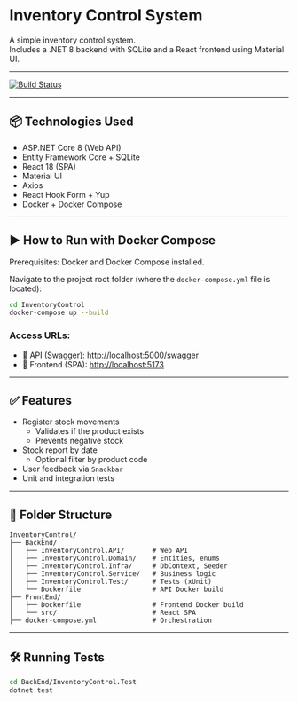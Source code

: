# Inventory Control System

A simple inventory control system.  
Includes a .NET 8 backend with SQLite and a React frontend using Material UI.

---

[![Build Status](https://github.com/rafaelvictal/InventoryControl/actions/workflows/dotnet.yml/badge.svg)](https://github.com/rafaelvictal/InventoryControl/actions)

---

## 📦 Technologies Used

- ASP.NET Core 8 (Web API)
- Entity Framework Core + SQLite
- React 18 (SPA)
- Material UI
- Axios
- React Hook Form + Yup
- Docker + Docker Compose

---

## ▶️ How to Run with Docker Compose

Prerequisites: Docker and Docker Compose installed.

Navigate to the project root folder (where the `docker-compose.yml` file is located):

```bash
cd InventoryControl
docker-compose up --build
```

### Access URLs:

- 🔹 API (Swagger): [http://localhost:5000/swagger](http://localhost:5000/swagger)
- 🔹 Frontend (SPA): [http://localhost:5173](http://localhost:5173)

---

## ✅ Features

- Register stock movements
  - Validates if the product exists
  - Prevents negative stock
- Stock report by date
  - Optional filter by product code
- User feedback via `Snackbar`
- Unit and integration tests

---

## 📂 Folder Structure

```
InventoryControl/
├── BackEnd/
│   ├── InventoryControl.API/       # Web API
│   ├── InventoryControl.Domain/    # Entities, enums
│   ├── InventoryControl.Infra/     # DbContext, Seeder
│   ├── InventoryControl.Service/   # Business logic
│   ├── InventoryControl.Test/      # Tests (xUnit)
│   └── Dockerfile                  # API Docker build
├── FrontEnd/
│   ├── Dockerfile                  # Frontend Docker build
│   └── src/                        # React SPA
├── docker-compose.yml              # Orchestration
```

---

## 🛠️ Running Tests

```bash
cd BackEnd/InventoryControl.Test
dotnet test
```
